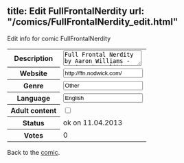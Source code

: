 title: Edit FullFrontalNerdity
url: "/comics/FullFrontalNerdity_edit.html"
---
Edit info for comic FullFrontalNerdity

<form name="comic" action="http://gaepostmail.appengine.com/comic" name="post">
<table class="comicinfo">
<tr>
<th>Description</th><td><textarea name="description">Full Frontal Nerdity by Aaron Williams - Comics about liking all things gaming, technological, mythological, and internetological.</textarea></td>
</tr>
<tr>
<th>Website</th><td><input type="text" name="url" value="http://ffn.nodwick.com/"/></td>
</tr>
<tr>
<th>Genre</th><td><input type="text" name="genre" value="Other"/></td>
</tr>
<tr>
<th>Language</th><td><input type="text" name="language" value="English"/></td>
</tr>
<tr>
<th>Adult content</th><td><input type="checkbox" name="adult" value="adult" /></td>
</tr>
<tr>
<th>Status</th><td>ok on 11.04.2013</td>
</tr>
<tr>
<th>Votes</th><td>0</div></td>
</tr>
</table>
</form>

Back to the [comic](/comics/FullFrontalNerdity.html).
